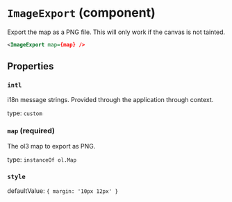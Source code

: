 `ImageExport` (component)
=========================

Export the map as a PNG file. This will only work if the canvas is not tainted.

```xml
<ImageExport map={map} />
```

Properties
----------

### `intl`

i18n message strings. Provided through the application through context.

type: `custom`


### `map` (required)

The ol3 map to export as PNG.

type: `instanceOf ol.Map`


### `style`

defaultValue: `{
  margin: '10px 12px'
}`

